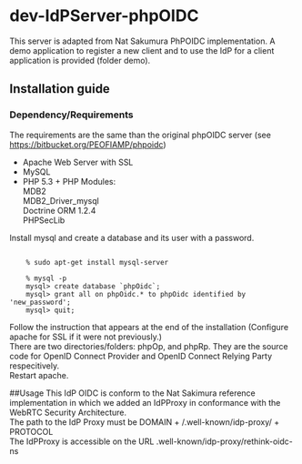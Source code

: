 # dev-IdPServer-phpOIDC
This server is adapted from Nat Sakumura PhPOIDC implementation. A demo application to register a new client and to use the IdP for a client application is provided (folder demo).

## Installation guide
### Dependency/Requirements 
The requirements are the same than the original phpOIDC server (see https://bitbucket.org/PEOFIAMP/phpoidc)  
 * Apache Web Server with SSL  
 * MySQL  
 * PHP 5.3 + PHP Modules:   
  MDB2  
  MDB2_Driver_mysql  
  Doctrine ORM 1.2.4  
  PHPSecLib  

Install mysql and create a database and its user with a password.
<pre><code>
    % sudo apt-get install mysql-server  <br>
    % mysql -p  
    mysql> create database `phpOidc`;  
    mysql> grant all on phpOidc.* to phpOidc identified by 'new_password';  
    mysql> quit;  
</code></pre>
Follow the instruction that appears at the end of the installation (Configure apache for SSL if it were not previously.)  
There are two directories/folders: phpOp, and phpRp. They are the source code for OpenID Connect Provider and OpenID Connect Relying Party respecitively.  
Restart apache.  

##Usage
This IdP OIDC is conform to the Nat Sakimura reference implementation in which we added an IdPProxy in conformance with the WebRTC Security Architecture.  
The path to the IdP Proxy must be DOMAIN + /.well-known/idp-proxy/ + PROTOCOL  
The IdPProxy is accessible on the URL .well-known/idp-proxy/rethink-oidc-ns

